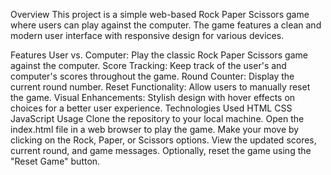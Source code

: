 Overview
This project is a simple web-based Rock Paper Scissors game where users can play against the computer. The game features a clean and modern user interface with responsive design for various devices.

Features
User vs. Computer: Play the classic Rock Paper Scissors game against the computer.
Score Tracking: Keep track of the user's and computer's scores throughout the game.
Round Counter: Display the current round number.
Reset Functionality: Allow users to manually reset the game.
Visual Enhancements: Stylish design with hover effects on choices for a better user experience.
Technologies Used
HTML
CSS
JavaScript
Usage
Clone the repository to your local machine.
Open the index.html file in a web browser to play the game.
Make your move by clicking on the Rock, Paper, or Scissors options.
View the updated scores, current round, and game messages.
Optionally, reset the game using the "Reset Game" button.
